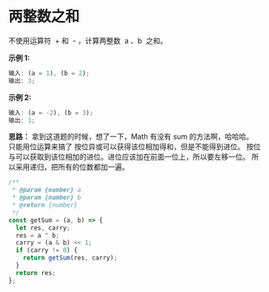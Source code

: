 # 两整数之和

不使用运算符  + 和  - ​​​​​​​，计算两整数  ​​​​​​​a 、b ​​​​​​​ 之和。

**示例 1:**

```js
输入: (a = 1), (b = 2);
输出: 3;
```

**示例 2:**

```js
输入: (a = -2), (b = 3);
输出: 1;
```

**思路：**
拿到这道题的时候，想了一下，Math 有没有 sum 的方法啊，哈哈哈。  
只能用位运算来搞了
按位异或可以获得该位相加得和，但是不能得到进位。
按位与可以获取到该位相加的进位。进位应该加在前面一位上，所以要左移一位。
所以采用递归，把所有的位数都加一遍。

```js
/**
 * @param {number} a
 * @param {number} b
 * @return {number}
 */
const getSum = (a, b) => {
  let res, carry;
  res = a ^ b;
  carry = (a & b) << 1;
  if (carry != 0) {
    return getSum(res, carry);
  }
  return res;
};
```
